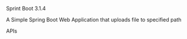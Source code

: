Sprint Boot 3.1.4

A Simple Spring Boot Web Application that uploads file to specified path

APIs



